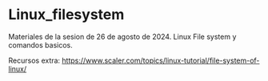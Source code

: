 # Linux_filesystem
Materiales de la sesion de 26 de agosto de 2024.  Linux File system y comandos basicos.


Recursos extra:
https://www.scaler.com/topics/linux-tutorial/file-system-of-linux/
